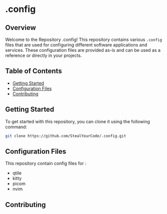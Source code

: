# .config

## Overview

Welcome to the Repository .config! This repository contains various `.config` files that are used for configuring different software applications and services. These configuration files are provided as-is and can be used as a reference or directly in your projects.

## Table of Contents

- [Getting Started](#getting-started)
- [Configuration Files](#configuration-files)
- [Contributing](#contributing)

## Getting Started

To get started with this repository, you can clone it using the following command:

```bash
git clone https://github.com/StealYourCode/.config.git
```

## Configuration Files

This repository contain config files for :
- qtile
- kitty
- picom
- nvim

## Contributing
